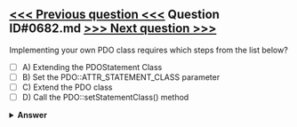 [<<< Previous question <<<](0681.md)   Question ID#0682.md   [>>> Next question >>>](0683.md)
---

Implementing your own PDO class requires which steps from the list below?




- [ ] A) Extending the PDOStatement Class
- [ ] B) Set the PDO::ATTR_STATEMENT_CLASS parameter
- [ ] C) Extend the PDO class
- [ ] D) Call the PDO::setStatementClass() method

<details><summary><b>Answer</b></summary>
<p>
  Answer: <strong>A, B, C</strong>
</p>
</details>

